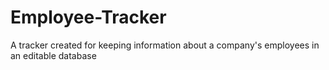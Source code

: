 # Employee-Tracker
A tracker created for keeping information about a company's employees in an editable database
